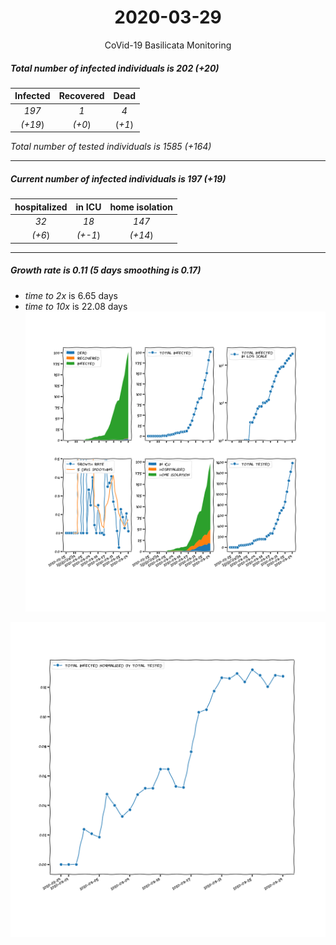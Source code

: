 <div align='center'>

# 2020-03-29
CoVid-19 Basilicata Monitoring
</div>

##### Total number of infected individuals is 202 (+20)
Infected | Recovered | Dead
:---: | :---: | :---:
*197* | *1* | *4*
*(+19*) | *(+0*) | (*+1*)

*Total number of tested individuals is 1585 (+164)*
***
##### Current number of infected individuals is 197 (+19)
hospitalized | in ICU | home isolation
:---: | :---: | :---:
*32* |*18* |*147*
*(+6*) |*(+-1*) |*(+14*)
***
##### Growth rate is 0.11 (5 days smoothing is 0.17)
- *time to 2x* is 6.65 days
- *time to 10x* is 22.08 days
![stats][stats]

![infected_normalized][infected_normalized]

[stats]: stats_Basilicata.png
[infected_normalized]: infected_normalized_Basilicata.png
